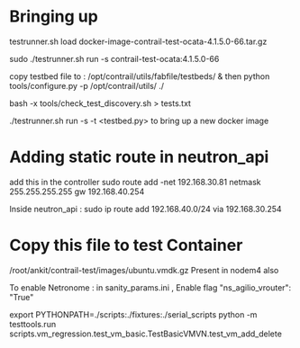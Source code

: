 # Bringing up

testrunner.sh load docker-image-contrail-test-ocata-4.1.5.0-66.tar.gz

sudo ./testrunner.sh run -s contrail-test-ocata:4.1.5.0-66

copy testbed file to : /opt/contrail/utils/fabfile/testbeds/
& then python tools/configure.py -p /opt/contrail/utils/ ./


bash -x tools/check_test_discovery.sh > tests.txt

./testrunner.sh run -s -t <testbed.py> <contrail-test docker image> 
to bring up a new docker image

# Adding static route in neutron_api

add this in the controller
sudo route add -net 192.168.30.81<IP of neturon api>  netmask 255.255.255.255 gw 192.168.40.254

Inside neutron_api  : sudo ip route add 192.168.40.0/24 via 192.168.30.254

# Copy this file to test Container

/root/ankit/contrail-test/images/ubuntu.vmdk.gz
Present in nodem4 also

To enable Netronome : in sanity_params.ini  , Enable flag "ns_agilio_vrouter": "True"


export PYTHONPATH=./scripts:./fixtures:./serial_scripts
python -m testtools.run scripts.vm_regression.test_vm_basic.TestBasicVMVN.test_vm_add_delete

